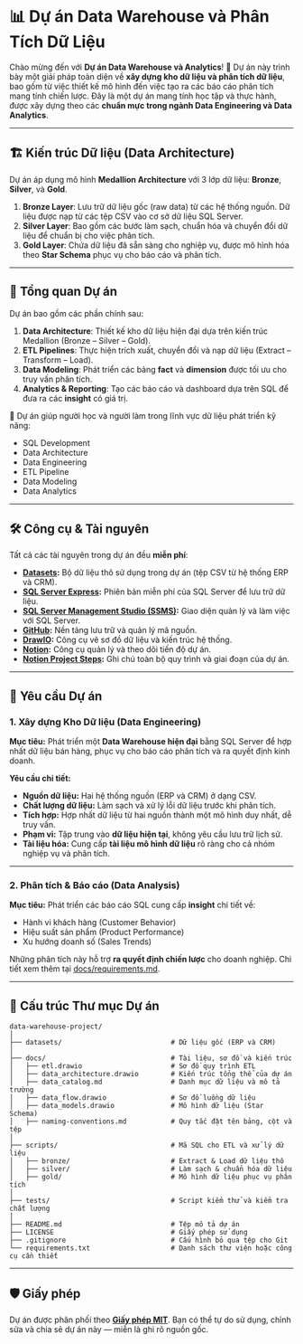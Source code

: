 
# 📊 Dự án Data Warehouse và Phân Tích Dữ Liệu

Chào mừng đến với **Dự án Data Warehouse và Analytics**! 🚀
Dự án này trình bày một giải pháp toàn diện về **xây dựng kho dữ liệu và phân tích dữ liệu**, bao gồm từ việc thiết kế mô hình đến việc tạo ra các báo cáo phân tích mang tính chiến lược.
Đây là một dự án mang tính học tập và thực hành, được xây dựng theo các **chuẩn mực trong ngành Data Engineering và Data Analytics**.

---

## 🏗️ Kiến trúc Dữ liệu (Data Architecture)

Dự án áp dụng mô hình **Medallion Architecture** với 3 lớp dữ liệu: **Bronze**, **Silver**, và **Gold**.

1. **Bronze Layer**: Lưu trữ dữ liệu gốc (raw data) từ các hệ thống nguồn. Dữ liệu được nạp từ các tệp CSV vào cơ sở dữ liệu SQL Server.
2. **Silver Layer**: Bao gồm các bước làm sạch, chuẩn hóa và chuyển đổi dữ liệu để chuẩn bị cho việc phân tích.
3. **Gold Layer**: Chứa dữ liệu đã sẵn sàng cho nghiệp vụ, được mô hình hóa theo **Star Schema** phục vụ cho báo cáo và phân tích.

---

## 📖 Tổng quan Dự án

Dự án bao gồm các phần chính sau:

1. **Data Architecture**: Thiết kế kho dữ liệu hiện đại dựa trên kiến trúc Medallion (Bronze – Silver – Gold).
2. **ETL Pipelines**: Thực hiện trích xuất, chuyển đổi và nạp dữ liệu (Extract – Transform – Load).
3. **Data Modeling**: Phát triển các bảng **fact** và **dimension** được tối ưu cho truy vấn phân tích.
4. **Analytics & Reporting**: Tạo các báo cáo và dashboard dựa trên SQL để đưa ra các **insight** có giá trị.

🎯 Dự án giúp người học và người làm trong lĩnh vực dữ liệu phát triển kỹ năng:

* SQL Development
* Data Architecture
* Data Engineering
* ETL Pipeline
* Data Modeling
* Data Analytics

---

## 🛠️ Công cụ & Tài nguyên

Tất cả các tài nguyên trong dự án đều **miễn phí**:

* **[Datasets](datasets/):** Bộ dữ liệu thô sử dụng trong dự án (tệp CSV từ hệ thống ERP và CRM).
* **[SQL Server Express](https://www.microsoft.com/en-us/sql-server/sql-server-downloads):** Phiên bản miễn phí của SQL Server để lưu trữ dữ liệu.
* **[SQL Server Management Studio (SSMS)](https://learn.microsoft.com/en-us/sql/ssms/download-sql-server-management-studio-ssms):** Giao diện quản lý và làm việc với SQL Server.
* **[GitHub](https://github.com/):** Nền tảng lưu trữ và quản lý mã nguồn.
* **[DrawIO](https://www.drawio.com/):** Công cụ vẽ sơ đồ dữ liệu và kiến trúc hệ thống.
* **[Notion](https://www.notion.com/):** Công cụ quản lý và theo dõi tiến độ dự án.
* **[Notion Project Steps](https://thankful-pangolin-2ca.notion.site/SQL-Data-Warehouse-Project-16ed041640ef80489667cfe2f380b269?pvs=4):** Ghi chú toàn bộ quy trình và giai đoạn của dự án.

---

## 🚀 Yêu cầu Dự án

### 1. Xây dựng Kho Dữ liệu (Data Engineering)

**Mục tiêu:**
Phát triển một **Data Warehouse hiện đại** bằng SQL Server để hợp nhất dữ liệu bán hàng, phục vụ cho báo cáo phân tích và ra quyết định kinh doanh.

**Yêu cầu chi tiết:**

* **Nguồn dữ liệu:** Hai hệ thống nguồn (ERP và CRM) ở dạng CSV.
* **Chất lượng dữ liệu:** Làm sạch và xử lý lỗi dữ liệu trước khi phân tích.
* **Tích hợp:** Hợp nhất dữ liệu từ hai nguồn thành một mô hình duy nhất, dễ truy vấn.
* **Phạm vi:** Tập trung vào **dữ liệu hiện tại**, không yêu cầu lưu trữ lịch sử.
* **Tài liệu hóa:** Cung cấp **tài liệu mô hình dữ liệu** rõ ràng cho cả nhóm nghiệp vụ và phân tích.

---

### 2. Phân tích & Báo cáo (Data Analysis)

**Mục tiêu:**
Phát triển các báo cáo SQL cung cấp **insight** chi tiết về:

* Hành vi khách hàng (Customer Behavior)
* Hiệu suất sản phẩm (Product Performance)
* Xu hướng doanh số (Sales Trends)

Những phân tích này hỗ trợ **ra quyết định chiến lược** cho doanh nghiệp.
Chi tiết xem thêm tại [docs/requirements.md](docs/requirements.md).

---

## 📂 Cấu trúc Thư mục Dự án

```
data-warehouse-project/
│
├── datasets/                           # Dữ liệu gốc (ERP và CRM)
│
├── docs/                               # Tài liệu, sơ đồ và kiến trúc
│   ├── etl.drawio                      # Sơ đồ quy trình ETL
│   ├── data_architecture.drawio        # Kiến trúc tổng thể của dự án
│   ├── data_catalog.md                 # Danh mục dữ liệu và mô tả trường
│   ├── data_flow.drawio                # Sơ đồ luồng dữ liệu
│   ├── data_models.drawio              # Mô hình dữ liệu (Star Schema)
│   ├── naming-conventions.md           # Quy tắc đặt tên bảng, cột và tệp
│
├── scripts/                            # Mã SQL cho ETL và xử lý dữ liệu
│   ├── bronze/                         # Extract & Load dữ liệu thô
│   ├── silver/                         # Làm sạch & chuẩn hóa dữ liệu
│   ├── gold/                           # Mô hình dữ liệu phục vụ phân tích
│
├── tests/                              # Script kiểm thử và kiểm tra chất lượng
│
├── README.md                           # Tệp mô tả dự án
├── LICENSE                             # Giấy phép sử dụng
├── .gitignore                          # Cấu hình bỏ qua tệp cho Git
└── requirements.txt                    # Danh sách thư viện hoặc công cụ cần thiết
```

---

## 🛡️ Giấy phép

Dự án được phân phối theo **[Giấy phép MIT](LICENSE)**.
Bạn có thể tự do sử dụng, chỉnh sửa và chia sẻ dự án này — miễn là ghi rõ nguồn gốc.
